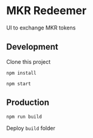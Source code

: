 # MKR Redeemer

UI to exchange MKR tokens

## Development

Clone this project

`npm install`

`npm start`

## Production

`npm run build`

Deploy `build` folder


